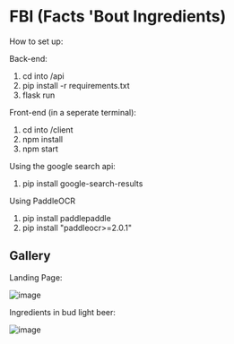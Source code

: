 # FBI (Facts 'Bout Ingredients)

How to set up:

Back-end:
1. cd into /api
2. pip install -r requirements.txt
3. flask run

Front-end (in a seperate terminal):
1. cd into /client
2. npm install
3. npm start

Using the google search api:
1. pip install google-search-results

Using PaddleOCR
1. pip install paddlepaddle
2. pip install "paddleocr>=2.0.1"

## Gallery
Landing Page:

![image](https://user-images.githubusercontent.com/74084786/219827722-4540ce18-c456-4a02-bb7d-8bbb97a1b092.png)

Ingredients in bud light beer:

![image](https://user-images.githubusercontent.com/74084786/219827740-2fd6bb3f-75a6-4c3b-8ecd-9d1e0313b136.png)
